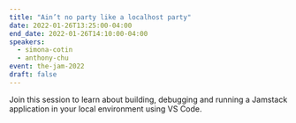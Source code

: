 ```yaml
---
title: "Ain’t no party like a localhost party"
date: 2022-01-26T13:25:00-04:00
end_date: 2022-01-26T14:10:00-04:00
speakers:
  - simona-cotin
  - anthony-chu
event: the-jam-2022
draft: false
---
```


Join this session to learn about building, debugging and running a Jamstack application in your local environment using VS Code.
